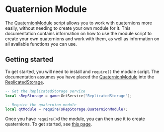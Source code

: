 # Quaternion Module

The [QuaternionModule](https://thecsdev.github.io/rbxl-quaternion-module/api_quaternionmodule/) script allows you to work with quaternions more easily,
without needing to create your own module for it. This documentation contains
information on how to use the module script to create your own quaternions and
work with them, as well as information on all available functions you can use.

## Getting started

To get started, you will need to install and `require()` the module script. The documentation
assumes you have placed the [QuaternionModule](https://thecsdev.github.io/rbxl-quaternion-module/api_quaternionmodule/) into the
[ReplicatedStorage](https://developer.roblox.com/en-us/api-reference/class/ReplicatedStorage).

```lua
-- Get the ReplicatedStorage service
local sRepStorage = game:GetService("ReplicatedStorage");

-- Require the quaternion module
local qtModule = require(sRepStorage.QuaternionModule);
```

Once you have `require()`d the module, you can then use it to create quaternions.
To get started, see [this page](https://thecsdev.github.io/rbxl-quaternion-module/guide_creating/).
